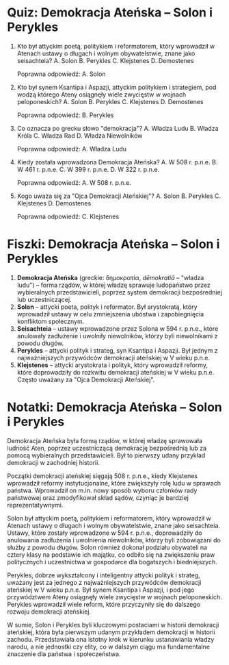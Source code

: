  # Quiz: Demokracja Ateńska – Solon i Perykles

1. Kto był attyckim poetą, politykiem i reformatorem, który wprowadził w Atenach ustawy o długach i wolnym obywatelstwie, znane jako seisachteia?
   A. Solon
   B. Perykles
   C. Klejstenes
   D. Demostenes

   Poprawna odpowiedź: A. Solon

2. Kto był synem Ksantipa i Aspazji, attyckim politykiem i strategiem, pod wodzą którego Ateny osiągnęły wiele zwycięstw w wojnach peloponeskich?
   A. Solon
   B. Perykles
   C. Klejstenes
   D. Demostenes

   Poprawna odpowiedź: B. Perykles

3. Co oznacza po grecku słowo "demokracja"?
   A. Władza Ludu
   B. Władza Króla
   C. Władza Rad
   D. Władza Niewolników

   Poprawna odpowiedź: A. Władza Ludu

4. Kiedy została wprowadzona Demokracja Ateńska?
   A. W 508 r. p.n.e.
   B. W 461 r. p.n.e.
   C. W 399 r. p.n.e.
   D. W 322 r. p.n.e.

   Poprawna odpowiedź: A. W 508 r. p.n.e.

5. Kogo uważa się za "Ojca Demokracji Ateńskiej"?
   A. Solon
   B. Perykles
   C. Klejstenes
   D. Demostenes

   Poprawna odpowiedź: C. Klejstenes

# Fiszki: Demokracja Ateńska – Solon i Perykles

1. **Demokracja Ateńska** (greckie: δημοκρατία, *dēmokratiā* – "władza ludu") – forma rządów, w której władzę sprawuje ludopaństwo przez wybieralnych przedstawicieli, poprzez system demokracji bezpośredniej lub uczestniczącej.
2. **Solon** – attycki poeta, polityk i reformator. Był arystokratą, który wprowadził ustawy w celu zmniejszenia ubóstwa i zapobiegnięcia konfliktom społecznym.
3. **Seisachteia** – ustawy wprowadzone przez Solona w 594 r. p.n.e., które anulowały zadłużenie i uwolniły niewolników, którzy byli niewolnikami z powodu długów.
4. **Perykles** – attycki polityk i strateg, syn Ksantipa i Aspazji. Był jednym z najważniejszych przywódców demokracji ateńskiej w V wieku p.n.e.
5. **Klejstenes** – attycki arystokrata i polityk, który wprowadził reformy, które doprowadziły do rozkwitu demokracji ateńskiej w V wieku p.n.e. Często uważany za "Ojca Demokracji Ateńskiej".

# Notatki: Demokracja Ateńska – Solon i Perykles

Demokracja Ateńska była formą rządów, w której władzę sprawowała ludność Aten, poprzez uczestniczącą demokrację bezpośrednią lub za pomocą wybieralnych przedstawicieli. Był to pierwszy udany przykład demokracji w zachodniej historii.

Początki demokracji ateńskiej sięgają 508 r. p.n.e., kiedy Klejstenes wprowadził reformy instytucjonalne, które zwiększyły rolę ludu w sprawach państwa. Wprowadził on m.in. nowy sposób wyboru członków rady państwowej oraz zmodyfikował skład sądów, czyniąc je bardziej reprezentatywnymi.

Solon był attyckim poetą, politykiem i reformatorem, który wprowadził w Atenach ustawy o długach i wolnym obywatelstwie, znane jako seisachteia. Ustawy, które zostały wprowadzone w 594 r. p.n.e., doprowadziły do anulowania zadłużenia i uwolnienia niewolników, którzy byli zobowiązani do służby z powodu długów. Solon również dokonał podziału obywateli na cztery klasy na podstawie ich majątku, co odbiło się na zwiększeniu praw politycznych i uczestnictwa w gospodarce dla bogatszych i biedniejszych.

Perykles, dobrze wykształcony i inteligentny attycki polityk i strateg, uważany jest za jednego z najważniejszych przywódców demokracji ateńskiej w V wieku p.n.e. Był synem Ksantipa i Aspazji, i pod jego przywództwem Ateny osiągnęły wiele zwycięstw w wojnach peloponeskich. Perykles wprowadził wiele reform, które przyczyniły się do dalszego rozwoju demokracji ateńskiej.

W sumie, Solon i Perykles byli kluczowymi postaciami w historii demokracji ateńskiej, która była pierwszym udanym przykładem demokracji w historii zachodu. Przedstawiała ona istotny krok w kierunku ustanawiania władzy narodu, a nie jednostki czy elity, co w dalszym ciągu ma fundamentalne znaczenie dla państwa i społeczeństwa.